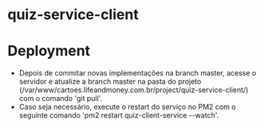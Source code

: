 # quiz-service-client

# Deployment
- Depois de commitar novas implementações na branch master, acesse o servidor e atualize a branch master na pasta do projeto (/var/www/cartoes.lifeandmoney.com.br/project/quiz-service-client/) com o comando 'git pull'.
- Caso seja necessário, execute o restart do serviço no PM2 com o seguinte comando 'pm2 restart quiz-client-service --watch'.
